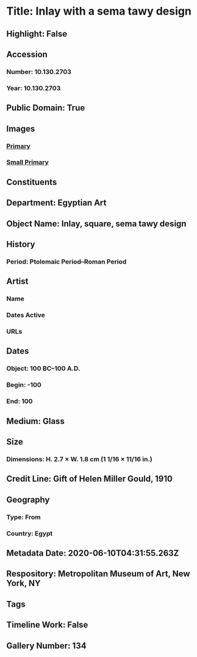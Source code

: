 # Title: Inlay with a sema tawy design
## Highlight: False
## Accession
### Number: 10.130.2703
### Year: 10.130.2703
## Public Domain: True
## Images
### [Primary](https://images.metmuseum.org/CRDImages/eg/original/LC-10_130_2703_EGDP023278.jpg)
### [Small Primary](https://images.metmuseum.org/CRDImages/eg/web-large/LC-10_130_2703_EGDP023278.jpg)
## Constituents
## Department: Egyptian Art
## Object Name: Inlay, square, sema tawy design
## History
### Period: Ptolemaic Period–Roman Period
## Artist
### Name
### Dates Active
### URLs
## Dates
### Object: 100 BC–100 A.D.
### Begin: -100
### End: 100
## Medium: Glass
## Size
### Dimensions: H. 2.7 × W. 1.8 cm (1 1/16 × 11/16 in.)
## Credit Line: Gift of Helen Miller Gould, 1910
## Geography
### Type: From
### Country: Egypt
## Metadata Date: 2020-06-10T04:31:55.263Z
## Respository: Metropolitan Museum of Art, New York, NY
## Tags
## Timeline Work: False
## Gallery Number: 134